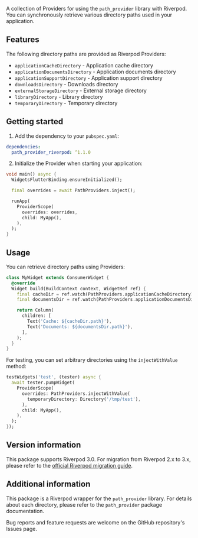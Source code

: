 A collection of Providers for using the `path_provider` library with Riverpod.
You can synchronously retrieve various directory paths used in your application.

## Features

The following directory paths are provided as Riverpod Providers:

- `applicationCacheDirectory` - Application cache directory
- `applicationDocumentsDirectory` - Application documents directory
- `applicationSupportDirectory` - Application support directory
- `downloadsDirectory` - Downloads directory
- `externalStorageDirectory` - External storage directory
- `libraryDirectory` - Library directory
- `temporaryDirectory` - Temporary directory

## Getting started

1. Add the dependency to your `pubspec.yaml`:

```yaml
dependencies:
  path_provider_riverpod: ^1.1.0
```

2. Initialize the Provider when starting your application:

```dart
void main() async {
  WidgetsFlutterBinding.ensureInitialized();

  final overrides = await PathProviders.inject();

  runApp(
    ProviderScope(
      overrides: overrides,
      child: MyApp(),
    ),
  );
}
```

## Usage

You can retrieve directory paths using Providers:

```dart
class MyWidget extends ConsumerWidget {
  @override
  Widget build(BuildContext context, WidgetRef ref) {
    final cacheDir = ref.watch(PathProviders.applicationCacheDirectory);
    final documentsDir = ref.watch(PathProviders.applicationDocumentsDirectory);

    return Column(
      children: [
        Text('Cache: ${cacheDir.path}'),
        Text('Documents: ${documentsDir.path}'),
      ],
    );
  }
}
```

For testing, you can set arbitrary directories using the `injectWithValue` method:

```dart
testWidgets('test', (tester) async {
  await tester.pumpWidget(
    ProviderScope(
      overrides: PathProviders.injectWithValue(
        temporaryDirectory: Directory('/tmp/test'),
      ),
      child: MyApp(),
    ),
  );
});
```

## Version information

This package supports Riverpod 3.0.
For migration from Riverpod 2.x to 3.x, please refer to the [official Riverpod migration guide](https://riverpod.dev/docs/migration/from_2_to_3).

## Additional information

This package is a Riverpod wrapper for the `path_provider` library.
For details about each directory, please refer to the `path_provider` package documentation.

Bug reports and feature requests are welcome on the GitHub repository's Issues page.
